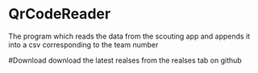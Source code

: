 # QrCodeReader
The program which reads the data from the scouting app and appends it into a csv corresponding to the team number

#Download
download the latest realses from the realses tab on github
